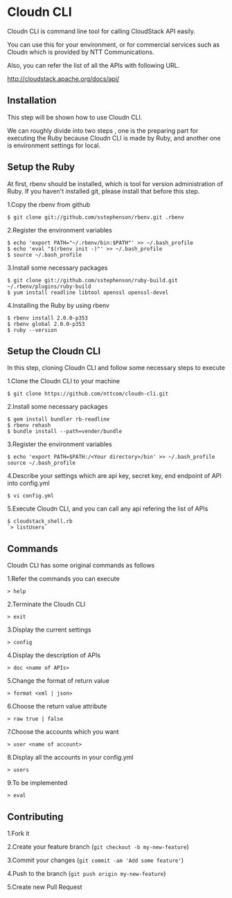# Cloudn CLI

Cloudn CLI is command line tool for calling CloudStack API easily.

You can use this for your environment, or for commercial services such as Cloudn which is provided by NTT Communications.

Also, you can refer the list of all the APIs with following URL.

http://cloudstack.apache.org/docs/api/

## Installation
This step will be shown how to use Cloudn CLI.

We can roughly divide into two steps , one is the preparing part for executing the Ruby because Cloudn CLI is made by Ruby, and another one is environment settings for local.

## Setup the Ruby

At first, rbenv should be installed, which is tool for version administration of Ruby.
If you haven't installed git, please install that before this step.

1.Copy the rbenv from github

	$ git clone git://github.com/sstephenson/rbenv.git .rbenv 

2.Register the environment variables

	$ echo 'export PATH="~/.rbenv/bin:$PATH"' >> ~/.bash_profile
    $ echo 'eval "$(rbenv init -)"' >> ~/.bash_profile
	$ source ~/.bash_profile

3.Install some necessary packages
   
	$ git clone git://github.com/sstephenson/ruby-build.git ~/.rbenv/plugins/ruby-build
    $ yum install readline libtool openssl openssl-devel

4.Installing the Ruby by using rbenv

    $ rbenv install 2.0.0-p353
    $ rbenv global 2.0.0-p353
    $ ruby --version

## Setup the Cloudn CLI
In this step, cloning Cloudn CLI and follow some necessary steps to execute

1.Clone the Cloudn CLI to your machine

	$ git clone https://github.com/nttcom/cloudn-cli.git

2.Install some necessary packages
    
    $ gem install bundler rb-readline
    $ rbenv rehash 
    $ bundle install --path=vender/bundle
    
3.Register the environment variables

    $ echo 'export PATH=$PATH:/<Your directory>/bin' >> ~/.bash_profile source ~/.bash_profile

4.Describe your settings which are api key, secret key, end endpoint of API into config.yml

	$ vi config.yml
	
5.Execute Cloudn CLI, and you can call any api refering the list of APIs

	$ cloudstack_shell.rb
	`> listUsers`

## Commands
Cloudn CLI has some original commands as follows

1.Refer the commands you can execute

    > help

2.Terminate the Cloudn CLI

	> exit

3.Display the current settings

	> config

4.Display the description of APIs

	> doc <name of APIs>

5.Change the format of return value

	> format <xml | json>

6.Choose the return value attribute

	> raw true | false

7.Choose the accounts which you want

	> user <name of account>

8.Display all the accounts in your config.yml

	> users

9.To be implemented

	> eval

## Contributing

1.Fork it

2.Create your feature branch (`git checkout -b my-new-feature`)

3.Commit your changes (`git commit -am 'Add some feature'`)

4.Push to the branch (`git push origin my-new-feature`)

5.Create new Pull Request
